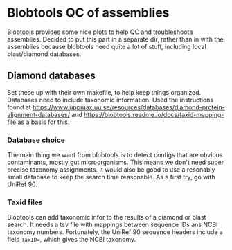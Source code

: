# Blobtools QC of assemblies

Blobtools provides some nice plots to help QC and troubleshoota assemblies. Decided to put this part in a separate dir, rather than in with the assemblies because blobtools need quite a lot of stuff, including local blast/diamond databases.

## Diamond databases

Set these up with their own makefile, to help keep things organized. Databases need to include taxonomic information. Used the instructions found at https://www.uppmax.uu.se/resources/databases/diamond-protein-alignment-databases/ and https://blobtools.readme.io/docs/taxid-mapping-file as a basis for this.

### Database choice

The main thing we want from blobtools is to detect contigs that are obvious contaminants, mostly gut microorganisms. This means we don't need super precise taxonomy assignments. It would also be good to use a resonably small database to keep the search time reasonable. As a first try, go with UniRef 90.

### Taxid files

Blobtools can add taxonomic infor to the results of a diamond or blast search. It needs a tsv file with mappings between sequence IDs ans NCBI taxonomy numbers. Fortunately, the UniRef 90 sequence headers include a field `TaxID=`, which gives the NCBI taxonomy.
